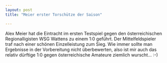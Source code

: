 ```yaml
---
layout: post
title: "Meier erster Torschütze der Saison"

---
```


Alex Meier hat die Eintracht im ersten Testspiel gegen den österreichischen Regionalligisten WSG Wattens zu einem 1:0 geführt. Der Mittelfeldspieler traf nach einer schönen Einzelleistung zum Sieg. Wie immer sollte man Ergebnisse in der Vorbereitung nicht überbewerten, also ist mir auch das relativ dürftige 1:0 gegen österreichische Amateure ziemlich wurscht... :-)


